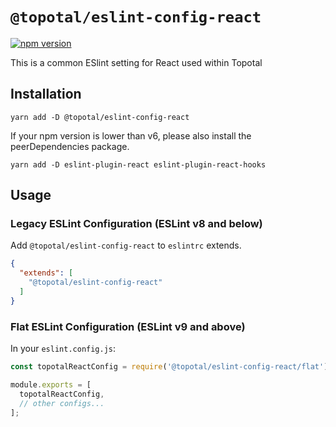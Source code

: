 # `@topotal/eslint-config-react`

[![npm version](https://badge.fury.io/js/%40topotal%2Feslint-config-react.svg)](https://badge.fury.io/js/%40topotal%2Feslint-config-react)

This is a common ESlint setting for React used within Topotal

## Installation

```
yarn add -D @topotal/eslint-config-react
```

If your npm version is lower than v6, please also install the peerDependencies package.

```
yarn add -D eslint-plugin-react eslint-plugin-react-hooks
```

## Usage

### Legacy ESLint Configuration (ESLint v8 and below)

Add `@topotal/eslint-config-react` to `eslintrc` extends.

```json
{
  "extends": [
    "@topotal/eslint-config-react"
  ]
}
```

### Flat ESLint Configuration (ESLint v9 and above)

In your `eslint.config.js`:

```js
const topotalReactConfig = require('@topotal/eslint-config-react/flat');

module.exports = [
  topotalReactConfig,
  // other configs...
];
```
